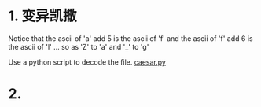 # 1. 变异凯撒

Notice that the ascii of 'a' add 5 is the ascii of 'f'
and the ascii of 'f' add 6 is the ascii of 'l'
...
so as 'Z' to 'a' and '_' to 'g'

Use a python script to decode the file.
[caesar.py](../CTFPython/caesar.py)

# 2. 
